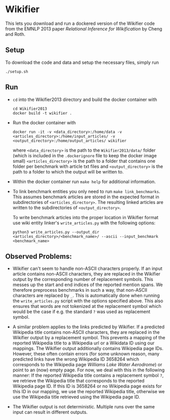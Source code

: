 # Wikifier

This lets you download and run a dockered version of the Wikifier code from the EMNLP 2013 paper *Relational Inference for Wikification* by Cheng and Roth.

## Setup

To download the code and data and setup the necessary files, simply run
    
    ./setup.sh
    
## Run

* `cd` into the Wikifier2013 directory and build the docker container with

      cd Wikifier2013
      docker build -t wikifier .

* Run the docker container with

      docker run -it -v <data_directory>:/home/data -v <articles_directory>:/home/input_articles/ -v <output_directory>:/home/output_articles/ wikifier
  
  where `<data_directory>` is the path to the `Wikifier2013/data/` folder (which is included in the `.dockerignore` file to keep the docker image small)
  `<articles_directory>` is the path to a folder that contains one folder per benchmark with article txt files
  and `<output_directory>` is the path to a folder to which the output will be written to.
  
* Within the docker container run `make help` for additional information.

* To link benchmark entities you only need to run `make link_benchmarks`.
    This assumes benchmark articles are stored in the expected format in subdirectories of `<articles_directory>`.
    The resulting linked articles are written to the subdirectories of `<output_directory>`.
    
    To write benchmark articles into the proper location in Wikifier format use wiki entity linker's `write_articles.py` with the following options:
            
      python3 write_articles.py --output_dir <articles_directory>/<benchmark_name>/ --ascii --input_benchmark <benchmark_name>


## Observed Problems:
* Wikifier can't seem to handle non-ASCII characters properly.
    If an input article contains non-ASCII characters, they are replaced in the Wikifier output by the corresponding number of replacement symbols.
    This messes up the start and end indices of the reported mention spans.
    We therefore preprocess benchmarks in such a way, that non-ASCII characters are replaced by `_`.
    This is automatically done when running the `write_articles.py` script with the options specified above.
    This also ensures that words are not tokenized at the replacement symbol which would be the case if e.g. the standard `?` was used as replacement symbol.

* A similar problem applies to the links predicted by Wikifier.
    If a predicted Wikipedia title contains non-ASCII characters, they are replaced in the Wikifier output by a replacement symbol.
    This prevents a mapping of the reported Wikipedia title to a Wikipedia url or a Wikidata ID using our mappings.
    The Wikifier output additionally contains Wikipedia page IDs.
    However, these often contain errors (for some unknown reason, many predicted links have the wrong Wikipedia ID 3658264 which corresponds to the Wikipedia page *Williams Lake Water Aerodrome*) or point to an (now) empty page.
    For now, we deal with this in the following manner:
    If the reported Wikipedia title contains a replacement symbol `?`, we retrieve the Wikipedia title that corresponds to the reported Wikipedia page ID.
    If this ID is 3658264 or no Wikipedia page exists for this ID in our mapping, we use the reported Wikipedia title, otherwise we use the Wikipedia title retrieved using the Wikipedia page ID.

* The Wikifier output is not deterministic.
    Multiple runs over the same input can result in different outputs.
